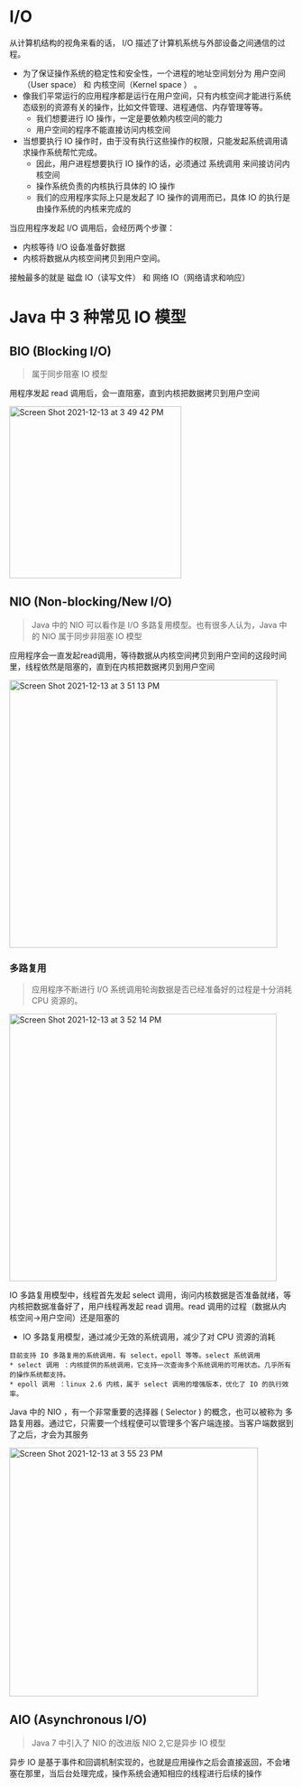 # I/O

从计算机结构的视角来看的话， I/O 描述了计算机系统与外部设备之间通信的过程。

* 为了保证操作系统的稳定性和安全性，一个进程的地址空间划分为 用户空间（User space） 和 内核空间（Kernel space ） 。
* 像我们平常运行的应用程序都是运行在用户空间，只有内核空间才能进行系统态级别的资源有关的操作，比如文件管理、进程通信、内存管理等等。
  * 我们想要进行 IO 操作，一定是要依赖内核空间的能力
  * 用户空间的程序不能直接访问内核空间
* 当想要执行 IO 操作时，由于没有执行这些操作的权限，只能发起系统调用请求操作系统帮忙完成。
    * 因此，用户进程想要执行 IO 操作的话，必须通过 系统调用 来间接访问内核空间
    * 操作系统负责的内核执行具体的 IO 操作
    * 我们的应用程序实际上只是发起了 IO 操作的调用而已，具体 IO 的执行是由操作系统的内核来完成的


当应用程序发起 I/O 调用后，会经历两个步骤：
* 内核等待 I/O 设备准备好数据
* 内核将数据从内核空间拷贝到用户空间。

接触最多的就是 磁盘 IO（读写文件） 和 网络 IO（网络请求和响应）


# Java 中 3 种常见 IO 模型

## BIO (Blocking I/O)
> 属于同步阻塞 IO 模型 

用程序发起 read 调用后，会一直阻塞，直到内核把数据拷贝到用户空间

<img width="305" alt="Screen Shot 2021-12-13 at 3 49 42 PM" src="https://user-images.githubusercontent.com/27160394/145772604-3d19fd8e-1026-47e1-b894-6b7bf861857a.png">


## NIO (Non-blocking/New I/O)
> Java 中的 NIO 可以看作是 I/O 多路复用模型。也有很多人认为，Java 中的 NIO 属于同步非阻塞 IO 模型

应用程序会一直发起read调用，等待数据从内核空间拷贝到用户空间的这段时间里，线程依然是阻塞的，直到在内核把数据拷贝到用户空间

<img width="475" alt="Screen Shot 2021-12-13 at 3 51 13 PM" src="https://user-images.githubusercontent.com/27160394/145772772-4403a338-3352-4695-9582-098057d5a7d7.png">

### 多路复用
> 应用程序不断进行 I/O 系统调用轮询数据是否已经准备好的过程是十分消耗 CPU 资源的。

<img width="474" alt="Screen Shot 2021-12-13 at 3 52 14 PM" src="https://user-images.githubusercontent.com/27160394/145772887-3f2b13e2-075d-4174-aa90-8b3914e5d880.png">

IO 多路复用模型中，线程首先发起 select 调用，询问内核数据是否准备就绪，等内核把数据准备好了，用户线程再发起 read 调用。read 调用的过程（数据从内核空间->用户空间）还是阻塞的
* IO 多路复用模型，通过减少无效的系统调用，减少了对 CPU 资源的消耗


```
目前支持 IO 多路复用的系统调用，有 select，epoll 等等。select 系统调用
* select 调用 ：内核提供的系统调用，它支持一次查询多个系统调用的可用状态。几乎所有的操作系统都支持。 
* epoll 调用 ：linux 2.6 内核，属于 select 调用的增强版本，优化了 IO 的执行效率。

```

Java 中的 NIO ，有一个非常重要的选择器 ( Selector ) 的概念，也可以被称为 多路复用器。通过它，只需要一个线程便可以管理多个客户端连接。当客户端数据到了之后，才会为其服务

<img width="441" alt="Screen Shot 2021-12-13 at 3 55 23 PM" src="https://user-images.githubusercontent.com/27160394/145773306-e07261a3-553d-4e7e-b4e1-9ef835c95047.png">

## AIO (Asynchronous I/O)
> Java 7 中引入了 NIO 的改进版 NIO 2,它是异步 IO 模型

异步 IO 是基于事件和回调机制实现的，也就是应用操作之后会直接返回，不会堵塞在那里，当后台处理完成，操作系统会通知相应的线程进行后续的操作

